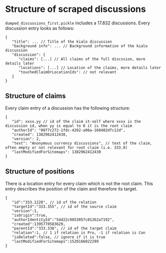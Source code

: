 # Structure of scraped discussions

`dumped_discussions_first.pickle` includes a 17.832 discussions. Every discussion entry looks as follows:

````
{
   "title": ... // Title of the kialo discussion 
   "background info": ... // Background information of the kialo discussion
   "discussion": {
      "claims": [...] // All claims of the full discssion, more details later
      "locations": [...] // Location of the claims, more details later
      "touchedClaimOrLocationIds": // not relevant
   }
}
````

## Structure of claims
Every claim entry of a discussion has the following structure:
````
{
   "id": xxxx.yy // id of the claim it-self where xxxx is the discussion id, when yy is equal to 0 it is the root claim
   "authorId": "0077c272-1fdc-4202-a06a-160482dfc12d", 
   "created": 1382962412430,
   "version": 2,
   "text": "Anonymous currency discussions", // text of the claim, often empty or not relevant for root claim (i.e. 333.0)
   "lastModifiedForSitemaps": 1382962412430
}
````
## Structure of positions
There is a location entry for every claim which is not the root claim. This entry describes the position of the claim and therefore its target.
````
{
   "id":"333.1228", // id of the relation
   "targetId":"333.355", // id of the source claim
   "version":1,
   "isOrigin":true,
   "authorIdentityId":"54d22c9853057c01262a7192",
   "created":1395770583629,
   "parentId":"333.338", // id of the target claim
   "relation":1, // 1 if relation is Pro, -1 if relation is Con
   "isDeleted":false, // ignore if it is true
   "lastModifiedForSitemaps":1520166022299
}
````